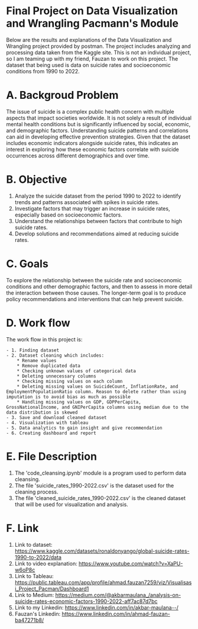 # Final Project on Data Visualization and Wrangling Pacmann's Module
Below are the results and explanations of the Data Visualization and Wrangling project provided by postman. The project includes analyzing and processing data taken from the Kaggle site. This is not an individual project, so I am teaming up with my friend, Fauzan to work on this project. The dataset that being used is data on suicide rates and socioeconomic conditions from 1990 to 2022.


# A. Backgroud Problem 
The issue of suicide is a complex public health concern with multiple aspects that impact societies worldwide. It is not solely a result of individual mental health conditions but is significantly influenced by social, economic, and demographic factors. Understanding suicide patterns and correlations can aid in developing effective prevention strategies. Given that the dataset includes economic indicators alongside suicide rates, this indicates an interest in exploring how these economic factors correlate with suicide occurrences across different demographics and over time.

# B. Objective
1. Analyze the suicide dataset from the period 1990 to 2022 to identify trends and patterns associated with spikes in suicide rates.
2. Investigate factors that may trigger an increase in suicide rates, especially based on socioeconomic factors.
3. Understand the relationships between factors that contribute to high suicide rates.
4. Develop solutions and recommendations aimed at reducing suicide rates.


# C. Goals
To explore the relationship between the suicide rate and socioeconomic conditions and other demographic factors, and then to assess in more detail the interaction between those causes. The longer-term goal is to produce policy recommendations and interventions that can help prevent suicide.


# D. Work flow
The work flow in this project is:

    - 1. Finding dataset 
    - 2. Dataset cleaning which includes:
        * Rename values
        * Remove duplicated data
        * Checking unknown values of categorical data 
        * Deleting unnecessary columns
        * Checking missing values on each column
        * Deleting missing values on SuicideCount, InflationRate, and EmploymentPopulationRatio column. Reason to delete rather than using imputation is to avoid bias as much as possible
        * Handling missing values on GDP, GDPPerCapita, GrossNationalIncome, and GNIPerCapita columns using median due to the data distribution is skewed     
    - 3. Save and download cleaned dataset
    - 4. Visualization with tableau
    - 5. Data analytics to gain insight and give recommendation 
    - 6. Creating dashboard and report


# E. File Description
1. The 'code_cleansing.ipynb' module is a program used to perform data cleansing.
2. The file 'suicide_rates_1990-2022.csv' is the dataset used for the cleaning process. 
3. The file 'cleaned_suicide_rates_1990-2022.csv' is the cleaned dataset that will be used for visualization and analysis.    

# F. Link 
1. Link to dataset: https://www.kaggle.com/datasets/ronaldonyango/global-suicide-rates-1990-to-2022/data
2. Link to video explanation: https://www.youtube.com/watch?v=XaPU-w6oP8c
3. Link to Tableau: https://public.tableau.com/app/profile/ahmad.fauzan7259/viz/Visualisasi_Project_Pacman/Dashboard1
4. Link to Medium: https://medium.com/@akbarmaulana_/analysis-on-suicide-rates-economic-factors-1990-2022-aff7ac87d7bc
5. Link to my Linkedin: https://www.linkedin.com/in/akbar-maulana--/
6. Fauzan's Linkedin: https://www.linkedin.com/in/ahmad-fauzan-ba47271b8/

